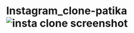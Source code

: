 # Instagram_clone-patika![insta clone screenshot](https://user-images.githubusercontent.com/90832362/152691847-1acfe198-bbea-49ea-b219-dc2ecf2eb74d.png)
